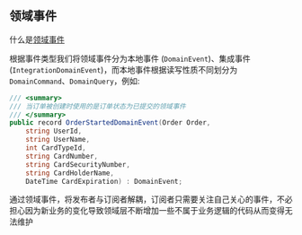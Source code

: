 ## 领域事件

什么是[领域事件](https://learn.microsoft.com/zh-cn/dotnet/architecture/microservices/microservice-ddd-cqrs-patterns/domain-events-design-implementation)

根据事件类型我们将领域事件分为本地事件 (`DomainEvent`)、集成事件 (`IntegrationDomainEvent`)，而本地事件根据读写性质不同划分为`DomainCommand`、`DomainQuery`，例如:

```csharp
/// <summary>
/// 当订单被创建时使用的是订单状态为已提交的领域事件
/// </summary>
public record OrderStartedDomainEvent(Order Order,
    string UserId,
    string UserName,
    int CardTypeId,
    string CardNumber,
    string CardSecurityNumber,
    string CardHolderName,
    DateTime CardExpiration) : DomainEvent;
```

通过领域事件，将发布者与订阅者解耦，订阅者只需要关注自己关心的事件，不必担心因为新业务的变化导致领域层不断增加一些不属于业务逻辑的代码从而变得无法维护
